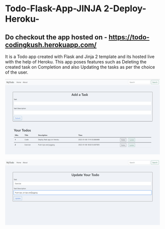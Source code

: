 # Todo-Flask-App-JINJA 2-Deploy-Heroku-

## Do checkout the app hosted on - https://todo-codingkush.herokuapp.com/ 

It is a Todo app created with Flask and Jinja 2 template and its hosted live with the help of Heroku.
This app poses features such as Deleting the created task on Completion and also Updating the tasks as per the choice of the user.

![Todo App](https://github.com/KushagraSingh02/Todo-Flask-App-Deploy-Heroku-/blob/master/todo-main_page.jpg)

![Todo App]( https://github.com/KushagraSingh02/Todo-Flask-App-Deploy-Heroku-/blob/master/todo-update_page.jpg)
